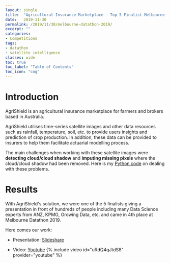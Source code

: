 ```yaml
---
layout: single
title:  "Agricultural Insurance Marketplace - Top 5 Finalist Melbourne Datathon 2019"
date:   2019-11-30
permalink: /2019/11/30/melbourne-datathon-2019/
excerpt: ""
categories: 
- Competitions
tags:
- datathon
- satellite intelligence
classes: wide
toc: true
toc_label: "Table of Contents"
toc_icon: "cog"
---
```



# Introduction

AgriShield is an agricultural insurance marketplace for farmers and brokers based in Australia.

AgriShield utilises time-series satellite images and other data resources such as rainfall, temperature, soil, etc. to provide users insights and prediction of crop production. In addition, these data can be provided to insurers to help them facilitate actuarial modelling process.

The main challenges when working with these satellite images were **detecting cloud/cloud shadow** and **imputing missing pixels** where the cloud/cloud shadow had been removed. Here is my [Python code](https://github.com/trungha-ngx/AgriShield-Melbourne-Datathon-2019) on dealing with these problems.

# Results

With AgriShield's solution, we were one of the 5 finalists giving a presentation in front of hundreds of people including many Data Science experts from ANZ, KPMG, Growing Data, etc. and came in 4th place at Melbourne Datathon 2019.

Here comes our work:

- Presentation: [Slideshare](https://www.slideshare.net/TrungHNguyn1/agrishield-melbourne-datathon-2019)

- Video: [Youtube](https://www.youtube.com/watch?v=uRdQ4qJtdS8)
{% include video id="uRdQ4qJtdS8" provider="youtube" %}




